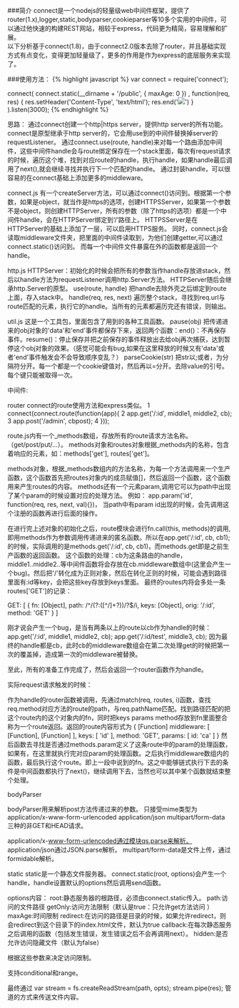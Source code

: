 ###简介
connect是一个nodejs的轻量级web中间件框架，提供了router(1.x),logger,static,bodyparser,cookieparser等10多个实用的中间件，可以通过他快速的构建REST网站，相较于express，代码更为精简，容易理解和扩展。   
以下分析基于connect(1.8)，由于connect2.0版本去除了router，并且基础实现方式有点变化，变得更加轻量级了，更多的作用是作为express的底层服务来实现了。

###使用方法：
{% highlight javascript %}
var connect = require('connect');

connect(
connect.static(__dirname + '/public', { maxAge: 0 })
, function(req, res) {
res.setHeader('Content-Type', 'text/html');
res.end('<img src="/tobi.jpeg" />')
}
).listen(3000);
{% endhighlight %}
 
思路：
通过connect创建一个http|https server，提供http server的所有功能。
connect是原型继承于http server的，它会用use到的中间件替换掉server的requestListener。
通过connect.use(route, handle)来对每一个路由添加中间件，这些中间件handle会与route绑定保存在一个stack里面，每次有request请求的时候，遍历这个堆，找到对应route的handle，执行handle，如果handle最后调用了next(),就会继续寻找并执行下一个匹配的handle。
通过封装handle，可以很容易的在connect基础上添加更多的middleware。
 
connect.js
有一个createServer方法，可以通过connect()访问到。根据第一个参数，如果是object，就当作是https的选项，创建HTTPSServer，如果第一个参数不是object，则创建HTTPServer，所有的参数（除了https的选项）都是一个中间件handle，会在HTTPServer绑定到‘/’路径上。
HTTPSServer是在HTTPServer的基础上添加了一层，可以启用HTTPS服务。
同时，connect.js会读取middleware文件夹，把里面的中间件读取到，为他们创建getter,可以通过connect.static()访问到。
而每一个中间件文件暴露在外的函数都是返回一个handle。
 
http.js
HTTPServer：初始化的时候会把所有的参数当作handle存放进stack，然后以handle方法为requestListener调用http.Server方法。
HTTPServer随后会继承http.Server的原型。
use(route, handle)
把handle去除外壳之后绑定到route上面，存入stack中。
handle(req, res, next)
遍历整个stack，寻找到req.url与route匹配的元素，执行它的handle。当所有的元素都遍历完还有错误，则输出。
 
util.js
这是一个工具包，里面包含了用到的各种工具函数。
pause(obj)
把传递进来的obj对象的'data'和'end'事件都保存下来，返回两个函数：end()：不再保存事件。resume()：停止保存并把之前保存的事件释放出去给obj再次捕获，达到暂停这个obj对象的效果。（感觉可能会有bug,如果在这里释放的时候又有'data'或者'end'事件触发会不会导致顺序变乱？）
parseCookie(str)
把str以;或者，为分隔符分开。每一个都是一个cookie键值对，然后再以=分开。去除value的引号。每个键只能被取得一次。

中间件:

router
connect的route使用方法和express类似。
1 connect(connect.route(function(app){
2     app.get('/:id', middle1, middle2, cb);
3     app.post('/admin', cbpost);
4 }));

route.js内有一个_methods数组，存放所有的route请求方法名称。（get/post/put/...）。
methods对象和routes对象根据_methods内的名称，包含着响应的元素，如：methods['get'], routes['get']。

methods对象，根据_methods数组内的方法名称，为每一个方法调用来一个生产函数，这个函数首先把routes对象内的成员赋值[]，然后返回一个函数，这个函数用来产生routes的内容。
methods还有一个元素param,调用它可以为path中出现了某个param的时候设置对应的处理方法。
例如：
app.param('id', function(req, res, next, val){})，
当path中有param id出现的时候，会先调用这个注册的函数再进行后面的操作。

在进行完上述对象的初始化之后，route模块会进行fn.call(this, methods)的调用,即用methods作为参数调用传递进来的匿名函数。所以在app.get('/:id', cb, cb1);的时候，实际调用的是methods.get('/:id', cb, cb1)，而methods.get即是之前生产函数的返回函数。
这个函数的处理：cb为这条路由的handle，middle1..middle2..等中间件函数将会存放在cb.middleware数组中(这里会产生一个bug)。然后把'/'转化成为正则对象，然后在转化正则的时候，可能会遇到路径里面有:id等key，会把这些key存放到keys里面。
最终的routes内将会多处一条routes['GET']的记录：
 
GET:
[ { fn: [Object],
path: /^\/(?:([^\/]+?))\/?$/i,
keys: [Object],
orig: '/:id',
method: 'GET' } ]
 
刚才说会产生一个bug，是当有两条以上的route以cb作为handle的时候：
app.get('/:id', middle1, middle2, cb);
app.get('/:id/test', middle3, cb);
因为最终的handle都是cb，此时cb的middleware数组会在第二次处理get的时候把第一次的覆盖掉，造成第一次的middleware被替换。

至此，所有的准备工作完成了，然后会返回一个router函数作为handle。

实际request请求触发的时候：

作为handle的router函数被调用，先通过match(req, routes, i)函数，查找req.method对应方法的route的path，与req.pathName匹配。找到路径匹配的把这个route内的这个对象内的fn，同时把keys params method存放到fn里面整合称为一个route返回。返回的route内容形式为
{ [Function]
  middleware: [ [Function], [Function] ],
  keys: [ 'id' ],
  method: 'GET',
  params: [ id: 'ca' ] }
然后函数去寻找是否通过methods.param定义了这条route中的param的处理函数，如果有，在这里就执行完对应param的处理函数。之后执行middleware数组内的函数，最后执行这个route。即上一段中说到的fn。这之中能够链式执行下去的条件是中间函数都执行了next()，继续调用下去，当然也可以其中某个函数就结束整个处理。

bodyParser

bodyParser用来解析post方法传递过来的参数。
只接受mime类型为
application/x-www-form-urlencoded
application/json
multipart/form-data
三种的非GET和HEAD请求。

application/x-www-form-urlencoded通过模块qs.parse来解析。
application/json通过JSON.parse解析。
multipart/form-data是文件上传，通过formidable解析。


static
static是一个静态文件服务器。
connect.static(root, options)会产生一个handle，handle设置默认的options然后调用send函数。

options内容：
root:静态服务器的根路径，必须由connect.static传入。
path:访问的文件路径
getOnly:访问方法限制（默认是true：只允许get方法访问 ）
maxAge:时间限制
redirect:在访问的路径是目录的时候，如果允许redirect，则会redirect到这个目录下的index.html文件，默认为true
callback:在每次静态服务之后调用的函数（包括发生错误，发生错误之后不会再调用next）。
hidden:是否允许访问隐藏文件（默认为false）

根据这些参数来决定访问限制。

支持conditional和range。

最终通过
var stream = fs.createReadStream(path, opts);
stream.pipe(res);
管道的方式来传送文件内容。
 
